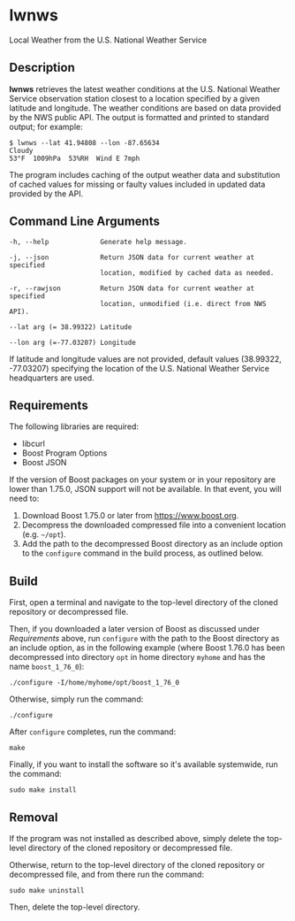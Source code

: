 # lwnws

Local Weather from the U.S. National Weather Service

## Description

**lwnws** retrieves the latest weather conditions at the U.S. National
Weather Service observation station closest to a location specified by a
given latitude and longitude. The weather conditions are based on data
provided by the NWS public API. The output is formatted and printed to
standard output; for example:

    $ lwnws --lat 41.94808 --lon -87.65634
    Cloudy
    53°F  1009hPa  53%RH  Wind E 7mph

The program includes caching of the output weather data and substitution
of cached values for missing or faulty values included in updated data
provided by the API. 

## Command Line Arguments
    -h, --help             Generate help message.
    
    -j, --json             Return JSON data for current weather at specified
                           location, modified by cached data as needed.
                      
    -r, --rawjson          Return JSON data for current weather at specified
                           location, unmodified (i.e. direct from NWS API).
                      
    --lat arg (= 38.99322) Latitude
    
    --lon arg (=-77.03207) Longitude
  
  If latitude and longitude values are not provided, default values
  (38.99322, -77.03207) specifying the location of the U.S. National
  Weather Service headquarters are used.

## Requirements

The following libraries are required:

* libcurl
* Boost Program Options
* Boost JSON

If the version of Boost packages on your system or in your repository
are lower than 1.75.0, JSON support will not be available. In that
event, you will need to:

1. Download Boost 1.75.0 or later from https://www.boost.org.
2. Decompress the downloaded compressed file into a convenient location
(e.g. `~/opt`).
3. Add the path to the decompressed Boost directory as an include option to
the `configure` command in the build process, as outlined below.

## Build

First, open a terminal and navigate to the top-level directory of the cloned
repository or decompressed file.

Then, if you downloaded a later version of Boost as discussed under
*Requirements* above, run `configure` with the path to the Boost directory as
an include option, as in the following example (where Boost 1.76.0 has been
decompressed into directory `opt` in home directory `myhome` and has the name
`boost_1_76_0`):

    ./configure -I/home/myhome/opt/boost_1_76_0

Otherwise, simply run the command:

    ./configure

After `configure` completes, run the command:

    make

Finally, if you want to install the software so it's available systemwide,
run the command:

    sudo make install

## Removal

If the program was not installed as described above, simply delete the
top-level directory of the cloned repository or decompressed file.

Otherwise, return to the top-level directory of the cloned repository
or decompressed file, and from there run the command:

    sudo make uninstall

Then, delete the top-level directory.
